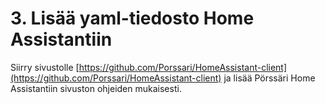 # 3. Lisää yaml-tiedosto Home Assistantiin

Siirry sivustolle [https://github.com/Porssari/HomeAssistant-client](https://github.com/Porssari/HomeAssistant-client) ja lisää Pörssäri Home Assistantiin sivuston ohjeiden mukaisesti.
